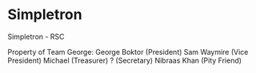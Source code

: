 # Simpletron
Simpletron - RSC

Property of Team George:
  George Boktor (President)
  Sam Waymire (Vice President)
  Michael (Treasurer)
  ? (Secretary)
  Nibraas Khan (Pity Friend)
